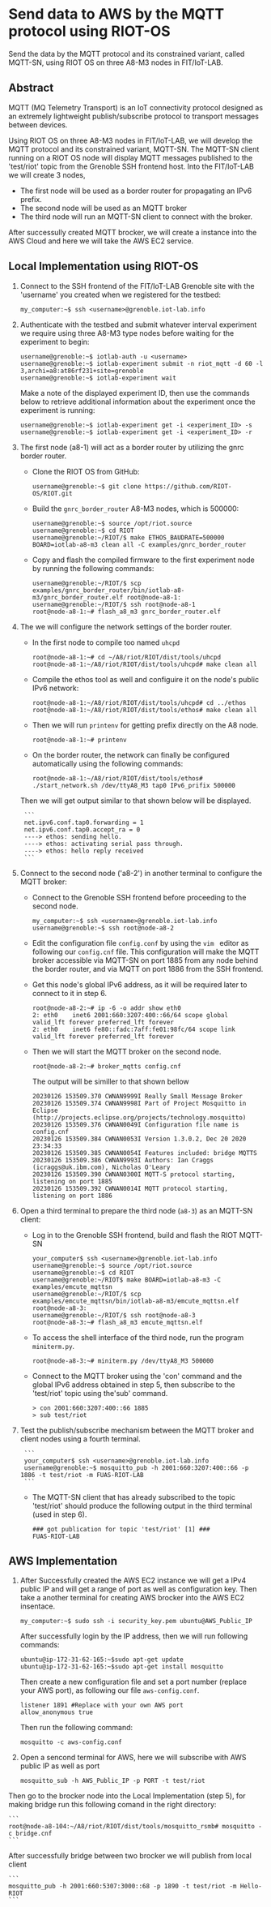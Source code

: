 # Send data to AWS by the MQTT protocol using RIOT-OS
Send the data by the MQTT protocol and its constrained variant, called MQTT-SN, using RIOT OS on three A8-M3 nodes in FIT/IoT-LAB.

## Abstract

MQTT (MQ Telemetry Transport) is an IoT connectivity protocol designed as an extremely lightweight publish/subscribe protocol to transport messages between devices.

Using RIOT OS on three A8-M3 nodes in FIT/IoT-LAB, we will develop the MQTT protocol and its constrained variant, MQTT-SN. The MQTT-SN client running on a RIOT OS node will display MQTT messages published to the 'test/riot' topic from the Grenoble SSH frontend host. Into the FIT/IoT-LAB we will create 3 nodes, 

* The first node will be used as a border router for propagating an IPv6 prefix.
* The second node will be used as an MQTT broker
* The third node will run an MQTT-SN client to connect with the broker.

After successully created MQTT brocker, we will create a instance into the AWS Cloud and here we will take the AWS EC2 service. 




## Local Implementation using RIOT-OS

1. Connect to the SSH frontend of the FIT/IoT-LAB Grenoble site with the 'username' you created when we registered for the testbed:

    ```
	my_computer:~$ ssh <username>@grenoble.iot-lab.info
	```
2. Authenticate with the testbed and submit whatever interval experiment we require using three A8-M3 type nodes before waiting for the experiment to begin:

    ```
	username@grenoble:~$ iotlab-auth -u <username>
	username@grenoble:~$ iotlab-experiment submit -n riot_mqtt -d 60 -l 3,archi=a8:at86rf231+site=grenoble
	username@grenoble:~$ iotlab-experiment wait
	```
    Make a note of the displayed experiment ID, then use the commands below to retrieve additional information about the experiment once the experiment is running:

    ```
	username@grenoble:~$ iotlab-experiment get -i <experiment_ID> -s
	username@grenoble:~$ iotlab-experiment get -i <experiment_ID> -r
	```

3. The first node (a8-1) will act as a border router by utilizing the gnrc border router. 

    * Clone the RIOT OS from GitHub:
        ```
		username@grenoble:~$ git clone https://github.com/RIOT-OS/RIOT.git
		```
    * Build the `gnrc_border_router` A8-M3 nodes, which is 500000:  
        ```
		username@grenoble:~$ source /opt/riot.source
		username@grenoble:~$ cd RIOT
		username@grenoble:~/RIOT/$ make ETHOS_BAUDRATE=500000 BOARD=iotlab-a8-m3 clean all -C examples/gnrc_border_router
		```  
    *  Copy and flash the compiled firmware to the first experiment node by running the following commands:    
        ```
		username@grenoble:~/RIOT/$ scp examples/gnrc_border_router/bin/iotlab-a8-m3/gnrc_border_router.elf root@node-a8-1:
		username@grenoble:~/RIOT/$ ssh root@node-a8-1
		root@node-a8-1:~# flash_a8_m3 gnrc_border_router.elf
		```

4. The we will configure the network settings of the border router.  

    * In the first node to compile too named `uhcpd`
        ```
		root@node-a8-1:~# cd ~/A8/riot/RIOT/dist/tools/uhcpd
        root@node-a8-1:~/A8/riot/RIOT/dist/tools/uhcpd# make clean all
		```

    * Compile the ethos tool as well and configuire it on the node's public IPv6 network:

        ```
		root@node-a8-1:~/A8/riot/RIOT/dist/tools/uhcpd# cd ../ethos
		root@node-a8-1:~/A8/riot/RIOT/dist/tools/ethos# make clean all
		```

    * Then we will run `printenv` for getting prefix directly on the A8 node.

        ```
		root@node-a8-1:~# printenv
		```
        
    * On the border router, the network can finally be configured automatically using the following commands:

        ```
		root@node-a8-1:~/A8/riot/RIOT/dist/tools/ethos# ./start_network.sh /dev/ttyA8_M3 tap0 IPv6_prifix 500000
		```

    Then we will get output similar to that shown below will be displayed.

        ```
		net.ipv6.conf.tap0.forwarding = 1
		net.ipv6.conf.tap0.accept_ra = 0
		----> ethos: sending hello.
		----> ethos: activating serial pass through.
		----> ethos: hello reply received
		```

5. Connect to the second node ('a8-2') in another terminal to configure the MQTT broker:

    * Connect to the Grenoble SSH frontend before proceeding to the second node.

        ```
		my_computer:~$ ssh <username>@grenoble.iot-lab.info
		username@grenoble:~$ ssh root@node-a8-2
		```
    * Edit the configuration file `config.conf` by using the `vim ` editor as following our `config.cnf` file. This configuration will make the MQTT broker accessible via MQTT-SN on port 1885 from any node behind the border router, and via MQTT on port 1886 from the SSH frontend.

    * Get this node's global IPv6 address, as it will be required later to connect to it in step 6.

        ```
		root@node-a8-2:~# ip -6 -o addr show eth0
		2: eth0    inet6 2001:660:3207:400::66/64 scope global        valid_lft forever preferred_lft forever
		2: eth0    inet6 fe80::fadc:7aff:fe01:98fc/64 scope link      valid_lft forever preferred_lft forever
		```

    * Then we will start the MQTT broker on the second node.
        ```
		root@node-a8-2:~# broker_mqtts config.cnf
		```

        The output will be similler to that shown bellow

        ```
        20230126 153509.370 CWNAN9999I Really Small Message Broker
        20230126 153509.374 CWNAN9998I Part of Project Mosquitto in Eclipse
        (http://projects.eclipse.org/projects/technology.mosquitto)
        20230126 153509.376 CWNAN0049I Configuration file name is config.cnf
        20230126 153509.384 CWNAN0053I Version 1.3.0.2, Dec 20 2020 23:34:33
        20230126 153509.385 CWNAN0054I Features included: bridge MQTTS 
        20230126 153509.386 CWNAN9993I Authors: Ian Craggs (icraggs@uk.ibm.com), Nicholas O'Leary
        20230126 153509.390 CWNAN0300I MQTT-S protocol starting, listening on port 1885
        20230126 153509.392 CWNAN0014I MQTT protocol starting, listening on port 1886
        ```

6. Open a third terminal to prepare the third node (`a8-3`) as an MQTT-SN client:

    *  Log in to the Grenoble SSH frontend, build and flash the RIOT MQTT-SN

        ```
		your_computer$ ssh <username>@grenoble.iot-lab.info
		username@grenoble:~$ source /opt/riot.source
		username@grenoble:~$ cd RIOT
		username@grenoble:~/RIOT$ make BOARD=iotlab-a8-m3 -C examples/emcute_mqttsn
		username@grenoble:~/RIOT/$ scp examples/emcute_mqttsn/bin/iotlab-a8-m3/emcute_mqttsn.elf root@node-a8-3:
		username@grenoble:~/RIOT/$ ssh root@node-a8-3
		root@node-a8-3:~# flash_a8_m3 emcute_mqttsn.elf
		```

    * To access the shell interface of the third node, run the program `miniterm.py`.
        ```
		root@node-a8-3:~# miniterm.py /dev/ttyA8_M3 500000
		```

    * Connect to the MQTT broker using the 'con' command and the global IPv6 address obtained in step 5, then subscribe to the 'test/riot' topic using the'sub' command.

        ```
		> con 2001:660:3207:400::66 1885
		> sub test/riot
		```    

7. Test the publish/subscribe mechanism between the MQTT broker and client nodes using a fourth terminal.

        ```
		your_computer$ ssh <username>@grenoble.iot-lab.info
		username@grenoble:~$ mosquitto_pub -h 2001:660:3207:400::66 -p 1886 -t test/riot -m FUAS-RIOT-LAB
		```

    * The MQTT-SN client that has already subscribed to the topic 'test/riot' should produce the following output in the third terminal (used in step 6). 

        ```
		### got publication for topic 'test/riot' [1] ###
		FUAS-RIOT-LAB
		```     


## AWS Implementation         

1. After Successfully created the AWS EC2 instance we will get a IPv4 public IP and will get a range of port as well as configuration key. Then take a another terminal for creating AWS brocker into the AWS EC2 insentace. 

    ```
    my_computer:~$ sudo ssh -i security_key.pem ubuntu@AWS_Public_IP
    ```

    After successfully login by the IP address, then we will run following commands:

    ```
    ubuntu@ip-172-31-62-165:~$sudo apt-get update
    ubuntu@ip-172-31-62-165:~$sudo apt-get install mosquitto
    ```

    Then create a new configuration file and set a port number (replace your AWS port), as following our file `aws-config.conf`. 

    ```
    listener 1891 #Replace with your own AWS port
    allow_anonymous true
    ```

    Then run the following command:

    ```
    mosquitto -c aws-config.conf
    ```

2. Open a sencond terminal for AWS, here we will subscribe with AWS public IP as well as port

    ```
    mosquitto_sub -h AWS_Public_IP -p PORT -t test/riot 
    ```

Then go to the brocker node into the Local Implementation (step 5), for making bridge run this following comand in the right directory:

    ```
    root@node-a8-104:~/A8/riot/RIOT/dist/tools/mosquitto_rsmb# mosquitto -c bridge.cnf
    ```

After successfully bridge between two brocker we will publish from local client

    ```
    mosquitto_pub -h 2001:660:5307:3000::68 -p 1890 -t test/riot -m Hello-RIOT
    ```
